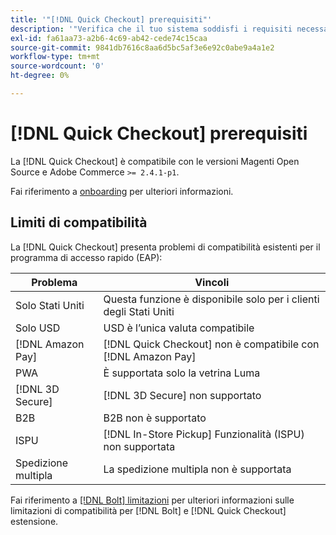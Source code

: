 ```yaml
---
title: '"[!DNL Quick Checkout] prerequisiti"'
description: '"Verifica che il tuo sistema soddisfi i requisiti necessari per utilizzare il [!DNL Quick Checkout] per l''estensione Adobe Commerce."'
exl-id: fa61aa73-a2b6-4c69-ab42-cede74c15caa
source-git-commit: 9841db7616c8aa6d5bc5af3e6e92c0abe9a4a1e2
workflow-type: tm+mt
source-wordcount: '0'
ht-degree: 0%

---
```


# [!DNL Quick Checkout] prerequisiti

La [!DNL Quick Checkout] è compatibile con le versioni Magenti Open Source e Adobe Commerce `>= 2.4.1-p1`.

Fai riferimento a [onboarding](../quick-checkout/onboarding.md) per ulteriori informazioni.

## Limiti di compatibilità

La [!DNL Quick Checkout] presenta problemi di compatibilità esistenti per il programma di accesso rapido (EAP):

| **Problema** | **Vincoli** |
|----------------|-----------------|
| Solo Stati Uniti | Questa funzione è disponibile solo per i clienti degli Stati Uniti |
| Solo USD | USD è l’unica valuta compatibile |
| [!DNL Amazon Pay] | [!DNL Quick Checkout] non è compatibile con [!DNL Amazon Pay] |
| PWA | È supportata solo la vetrina Luma |
| [!DNL 3D Secure] | [!DNL 3D Secure] non supportato |
| B2B | B2B non è supportato |
| ISPU | [!DNL In-Store Pickup] Funzionalità (ISPU) non supportata |
| Spedizione multipla | La spedizione multipla non è supportata |

Fai riferimento a [[!DNL Bolt] limitazioni](https://help.bolt.com/integrations/adobe-quick-checkout/set-up/#limitations) per ulteriori informazioni sulle limitazioni di compatibilità per [!DNL Bolt] e [!DNL Quick Checkout] estensione.
